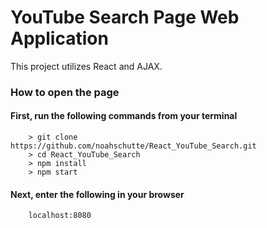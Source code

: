 # YouTube Search Page Web Application

This project utilizes React and AJAX.

### How to open the page
#### First, run the following commands from your terminal
```
	> git clone https://github.com/noahschutte/React_YouTube_Search.git
	> cd React_YouTube_Search
	> npm install
	> npm start
```
#### Next, enter the following in your browser
```
	localhost:8080
```
